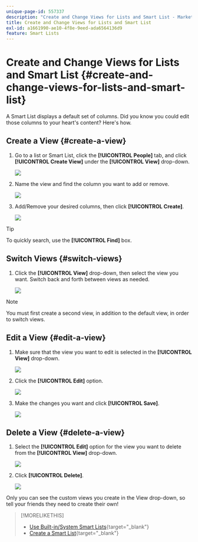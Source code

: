 ```yaml
---
unique-page-id: 557337
description: "Create and Change Views for Lists and Smart List - Marketo Docs - Product Documentation"
title: Create and Change Views for Lists and Smart List
exl-id: a1661990-ae10-4f8e-9eed-ada6564136d9
feature: Smart Lists
---
```

# Create and Change Views for Lists and Smart List {#create-and-change-views-for-lists-and-smart-list}

A Smart List displays a default set of columns. Did you know you could edit those columns to your heart's content? Here's how.

## Create a View {#create-a-view}

1. Go to a list or Smart List, click the **[!UICONTROL People]** tab, and click **[!UICONTROL Create View]** under the **[!UICONTROL View]** drop-down.

   ![](assets/create-and-change-views-for-lists-and-smart-list-1.png)

1. Name the view and find the column you want to add or remove.

   ![](assets/create-and-change-views-for-lists-and-smart-list-2.png)

1. Add/Remove your desired columns, then click **[!UICONTROL Create]**.

   ![](assets/create-and-change-views-for-lists-and-smart-list-3.png)

>[!TIP]
>
>To quickly search, use the **[!UICONTROL Find]** box.

## Switch Views {#switch-views}

1. Click the **[!UICONTROL View]** drop-down, then select the view you want. Switch back and forth between views as needed.

   ![](assets/create-and-change-views-for-lists-and-smart-list-4.png)

>[!NOTE]
>
> You must first create a second view, in addition to the default view, in order to switch views.

## Edit a View {#edit-a-view}

1. Make sure that the view you want to edit is selected in the **[!UICONTROL View]** drop-down.

   ![](assets/create-and-change-views-for-lists-and-smart-list-5.png)

1. Click the **[!UICONTROL Edit]** option.

   ![](assets/create-and-change-views-for-lists-and-smart-list-6.png)

1. Make the changes you want and click **[!UICONTROL Save]**.

   ![](assets/create-and-change-views-for-lists-and-smart-list-7.png)

## Delete a View {#delete-a-view}

1. Select the **[!UICONTROL Edit]** option for the view you want to delete from the **[!UICONTROL View]** drop-down.

   ![](assets/create-and-change-views-for-lists-and-smart-list-8.png)

1. Click **[!UICONTROL Delete]**.

   ![](assets/create-and-change-views-for-lists-and-smart-list-9.png)

Only you can see the custom views you create in the View drop-down, so tell your friends they need to create their own!

>[!MORELIKETHIS]
>
>* [Use Built-in/System Smart Lists](/help/marketo/product-docs/core-marketo-concepts/smart-lists-and-static-lists/using-smart-lists/use-built-in-system-smart-lists.md){target="_blank"}
>* [Create a Smart List](/help/marketo/product-docs/core-marketo-concepts/smart-lists-and-static-lists/creating-a-smart-list/create-a-smart-list.md){target="_blank"}
